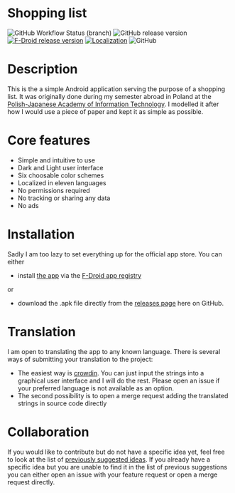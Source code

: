 # Shopping list
![GitHub Workflow Status (branch)](https://img.shields.io/github/actions/workflow/status/Abrynos/ShoppingList/ci.yml?branch=main&label=Build&logo=github)
![GitHub release version](https://img.shields.io/github/v/release/Abrynos/ShoppingList?label=Stable&logo=github)
[![F-Droid release version](https://img.shields.io/f-droid/v/pl.edu.pjwstk.s999844.shoppinglist?label=F-Droid&logo=fdroid)](https://f-droid.org/packages/pl.edu.pjwstk.s999844.shoppinglist/)
[![Localization](https://badges.crowdin.net/abrynosshoppinglist/localized.svg)](https://crowdin.com/project/abrynosshoppinglist)
![GitHub](https://img.shields.io/github/license/Abrynos/ShoppingList)

# Description
This is the a simple Android application serving the purpose of a shopping list. It was originally done during my semester abroad in Poland at the [Polish-Japanese Academy of Information Technology](https://www.pja.edu.pl/en/). I modelled it after how I would use a piece of paper and kept it as simple as possible.

# Core features
- Simple and intuitive to use
- Dark and Light user interface
- Six choosable color schemes
- Localized in eleven languages
- No permissions required
- No tracking or sharing any data
- No ads

# Installation
Sadly I am too lazy to set everything up for the official app store. You can either
- install [the app](https://f-droid.org/packages/pl.edu.pjwstk.s999844.shoppinglist/) via the [F-Droid app registry](https://f-droid.org/)

or

- download the .apk file directly from the [releases page](https://github.com/Abrynos/ShoppingList/releases/latest) here on GitHub.

# Translation
I am open to translating the app to any known language. There is several ways of submitting your translation to the project:
- The easiest way is [crowdin](https://crowdin.com/project/abrynosshoppinglist). You can just input the strings into a graphical user interface and I will do the rest. Please open an issue if your preferred language is not available as an option.
- The second possibility is to open a merge request adding the translated strings in source code directly

# Collaboration
If you would like to contribute but do not have a specific idea yet, feel free to look at the list of [previously suggested ideas](https://github.com/Abrynos/ShoppingList/issues?q=label%3A%22%F0%9F%91%8D+merge+request+okay%22). If you already have a specific idea but you are unable to find it in the list of previous suggestions you can either open an issue with your feature request or open a merge request directly.
